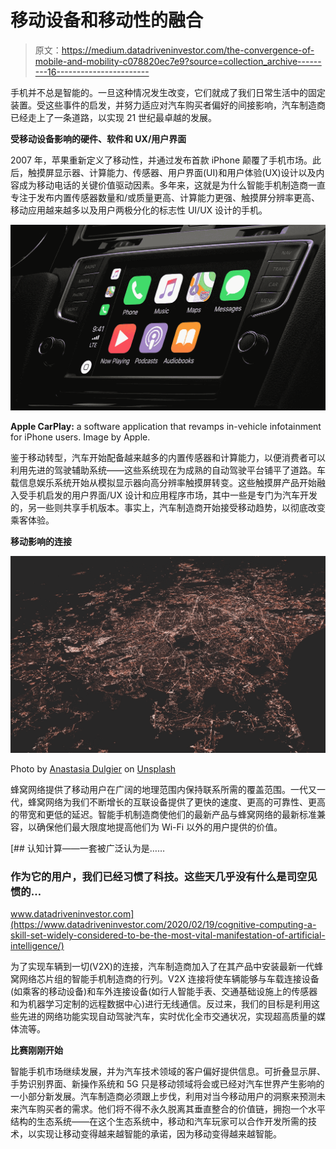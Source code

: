 # 移动设备和移动性的融合

> 原文：<https://medium.datadriveninvestor.com/the-convergence-of-mobile-and-mobility-c078820ec7e9?source=collection_archive---------16----------------------->

手机并不总是智能的。一旦这种情况发生改变，它们就成了我们日常生活中的固定装置。受这些事件的启发，并努力适应对汽车购买者偏好的间接影响，汽车制造商已经走上了一条道路，以实现 21 世纪最卓越的发展。

**受移动设备影响的硬件、软件和 UX/用户界面**

2007 年，苹果重新定义了移动性，并通过发布首款 iPhone 颠覆了手机市场。此后，触摸屏显示器、计算能力、传感器、用户界面(UI)和用户体验(UX)设计以及内容成为移动电话的关键价值驱动因素。多年来，这就是为什么智能手机制造商一直专注于发布内置传感器数量和/或质量更高、计算能力更强、触摸屏分辨率更高、移动应用越来越多以及用户两极分化的标志性 UI/UX 设计的手机。

![](img/dd67e935ed35b566b18456abf65e47f4.png)

**Apple CarPlay:** a software application that revamps in-vehicle infotainment for iPhone users. Image by Apple.

鉴于移动转型，汽车开始配备越来越多的内置传感器和计算能力，以便消费者可以利用先进的驾驶辅助系统——这些系统现在为成熟的自动驾驶平台铺平了道路。车载信息娱乐系统开始从模拟显示器向高分辨率触摸屏转变。这些触摸屏产品开始融入受手机启发的用户界面/UX 设计和应用程序市场，其中一些是专门为汽车开发的，另一些则共享手机版本。事实上，汽车制造商开始接受移动趋势，以彻底改变乘客体验。

**移动影响的连接**

![](img/97ba1192c9ef5ca3ae9ddddd75802a78.png)

Photo by [Anastasia Dulgier](https://unsplash.com/@dulgier?utm_source=medium&utm_medium=referral) on [Unsplash](https://unsplash.com?utm_source=medium&utm_medium=referral)

蜂窝网络提供了移动用户在广阔的地理范围内保持联系所需的覆盖范围。一代又一代，蜂窝网络为我们不断增长的互联设备提供了更快的速度、更高的可靠性、更高的带宽和更低的延迟。智能手机制造商使他们的最新产品与蜂窝网络的最新标准兼容，以确保他们最大限度地提高他们为 Wi-Fi 以外的用户提供的价值。

[](https://www.datadriveninvestor.com/2020/02/19/cognitive-computing-a-skill-set-widely-considered-to-be-the-most-vital-manifestation-of-artificial-intelligence/) [## 认知计算——一套被广泛认为是……

### 作为它的用户，我们已经习惯了科技。这些天几乎没有什么是司空见惯的…

www.datadriveninvestor.com](https://www.datadriveninvestor.com/2020/02/19/cognitive-computing-a-skill-set-widely-considered-to-be-the-most-vital-manifestation-of-artificial-intelligence/) 

为了实现车辆到一切(V2X)的连接，汽车制造商加入了在其产品中安装最新一代蜂窝网络芯片组的智能手机制造商的行列。V2X 连接将使车辆能够与车载连接设备(如乘客的移动设备)和车外连接设备(如行人智能手表、交通基础设施上的传感器和为机器学习定制的远程数据中心)进行无线通信。反过来，我们的目标是利用这些先进的网络功能实现自动驾驶汽车，实时优化全市交通状况，实现超高质量的媒体流等。

**比赛刚刚开始**

智能手机市场继续发展，并为汽车技术领域的客户偏好提供信息。可折叠显示屏、手势识别界面、新操作系统和 5G 只是移动领域将会或已经对汽车世界产生影响的一小部分新发展。汽车制造商必须跟上步伐，利用对当今移动用户的洞察来预测未来汽车购买者的需求。他们将不得不永久脱离其垂直整合的价值链，拥抱一个水平结构的生态系统——在这个生态系统中，移动和汽车玩家可以合作开发所需的技术，以实现让移动变得越来越智能的承诺，因为移动变得越来越智能。